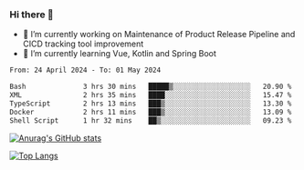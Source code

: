 ### Hi there 👋

- 🔭 I’m currently working on Maintenance of Product Release Pipeline and CICD tracking tool improvement
- 🌱 I’m currently learning Vue, Kotlin and Spring Boot

<!--START_SECTION:waka-->

```txt
From: 24 April 2024 - To: 01 May 2024

Bash              3 hrs 30 mins   █████▒░░░░░░░░░░░░░░░░░░░   20.90 %
XML               2 hrs 35 mins   ████░░░░░░░░░░░░░░░░░░░░░   15.47 %
TypeScript        2 hrs 13 mins   ███▒░░░░░░░░░░░░░░░░░░░░░   13.30 %
Docker            2 hrs 11 mins   ███▒░░░░░░░░░░░░░░░░░░░░░   13.09 %
Shell Script      1 hr 32 mins    ██▒░░░░░░░░░░░░░░░░░░░░░░   09.23 %
```

<!--END_SECTION:waka-->

[![Anurag's GitHub stats](https://github-readme-stats.vercel.app/api?username=yunhao981&show_icons=true&theme=solarized-dark)](https://github.com/anuraghazra/github-readme-stats)

[![Top Langs](https://github-readme-stats.vercel.app/api/top-langs/?username=yunhao981&theme=solarized-dark&layout=compact)](https://github.com/anuraghazra/github-readme-stats)

<!--
**yunhao981/yunhao981** is a ✨ _special_ ✨ repository because its `README.md` (this file) appears on your GitHub profile.

Here are some ideas to get you started:

- 🔭 I’m currently working on Maintenance of Release Pipeline and CICD tracking tool improvement
- 🌱 I’m currently learning Vue, Kotlin and Spring Boot
- 👯 I’m looking to collaborate on ...
- 🤔 I’m looking for help with ...
- 💬 Ask me about ...
- 📫 How to reach me: ...
- 😄 Pronouns: ...
- ⚡ Fun fact: ...
-->


